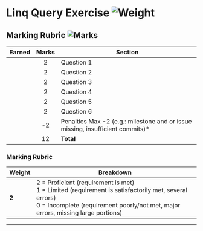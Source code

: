 # Linq Query Exercise ![Weight](https://img.shields.io/badge/Weight-5%25-blue)

## Marking Rubric ![Marks](https://img.shields.io/badge/Total%20Marks-12-blueviolet)

| Earned  | Marks | Section                           |
| :-----: | :---: | --------------------------------- |
|   |   2   | Question 1    |
|   |   2   | Question 2    |
|   |   2   | Question 3    |
|   |   2   | Question 4    |
|   |   2   | Question 5    |
|   |   2   | Question 6    |
|   |  -2   | Penalties Max -2 (e.g.: milestone and or issue missing, insufficient commits)* |
|   |  12   | **Total** |


### Marking Rubric

| Weight | Breakdown |
| ----   | --------- |
| **2** | 2 = Proficient (requirement is met)<br />1 = Limited (requirement is satisfactorily met, several errors)<br />0 = Incomplete (requirement poorly/not met, major errors, missing large portions) |

----

